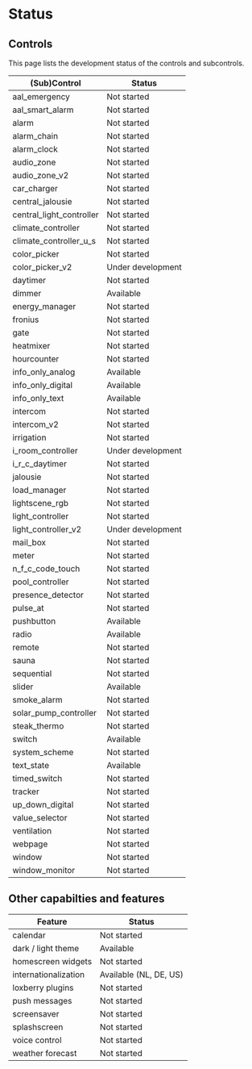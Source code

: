 # Status

## Controls

This page lists the development status of the controls and subcontrols.

| (Sub)Control             | Status            |
|--------------------------|-------------------|
| aal_emergency            | Not started       |
| aal_smart_alarm          | Not started       |
| alarm                    | Not started       |
| alarm_chain              | Not started       |
| alarm_clock              | Not started       |
| audio_zone               | Not started       |
| audio_zone_v2            | Not started       |
| car_charger              | Not started       |
| central_jalousie         | Not started       |
| central_light_controller | Not started       |
| climate_controller       | Not started       |
| climate_controller_u_s   | Not started       |
| color_picker             | Not started       |
| color_picker_v2          | Under development |
| daytimer                 | Not started       |
| dimmer                   | Available         |
| energy_manager           | Not started       |
| fronius                  | Not started       |
| gate                     | Not started       |
| heatmixer                | Not started       |
| hourcounter              | Not started       |
| info_only_analog         | Available         |
| info_only_digital        | Available         |
| info_only_text           | Available         |
| intercom                 | Not started       |
| intercom_v2              | Not started       |
| irrigation               | Not started       |
| i_room_controller        | Under development |
| i_r_c_daytimer           | Not started       |
| jalousie                 | Not started       |
| load_manager             | Not started       |
| lightscene_rgb           | Not started       |
| light_controller         | Not started       |
| light_controller_v2      | Under development |
| mail_box                 | Not started       |
| meter                    | Not started       |
| n_f_c_code_touch         | Not started       |
| pool_controller          | Not started       |
| presence_detector        | Not started       |
| pulse_at                 | Not started       |
| pushbutton               | Available         |
| radio                    | Available         |
| remote                   | Not started       |
| sauna                    | Not started       |
| sequential               | Not started       |
| slider                   | Available         |
| smoke_alarm              | Not started       |
| solar_pump_controller    | Not started       |
| steak_thermo             | Not started       |
| switch                   | Available         |
| system_scheme            | Not started       |
| text_state               | Available         |
| timed_switch             | Not started       |
| tracker                  | Not started       |
| up_down_digital          | Not started       |
| value_selector           | Not started       |
| ventilation              | Not started       |
| webpage                  | Not started       |
| window                   | Not started       |
| window_monitor           | Not started       |

## Other capabilties and features

| Feature                  | Status                 |
|--------------------------|------------------------|
| calendar                 | Not started            |
| dark / light theme       | Available              |
| homescreen widgets       | Not started            |
| internationalization     | Available (NL, DE, US) |
| loxberry plugins         | Not started            |
| push messages            | Not started            |
| screensaver              | Not started            |
| splashscreen             | Not started            |
| voice control            | Not started            |
| weather forecast         | Not started            |
